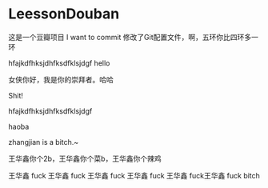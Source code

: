 # LeessonDouban
这是一个豆瓣项目
I want to commit
修改了Git配置文件，啊，五环你比四环多一环



hfajkdfhksjdhfksdfklsjdgf
hello



女侠你好，我是你的崇拜者。哈哈


Shit!


hfajkdfhksjdhfksdfklsjdgf

haoba


zhangjian is a bitch.~

王华鑫你个2b，王华鑫你个菜b，王华鑫你个辣鸡

王华鑫 fuck
王华鑫 fuck
王华鑫 fuck
王华鑫 fuck
王华鑫 fuck王华鑫 fuck
bitch
